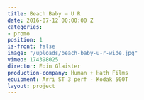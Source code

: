 ```yaml
---
title: Beach Baby — U R
date: 2016-07-12 00:00:00 Z
categories:
- promo
position: 1
is-front: false
image: "/uploads/beach-baby-u-r-wide.jpg"
vimeo: 174398025
director: Eoin Glaister
production-company: Human + Hath Films
equipment: Arri ST 3 perf - Kodak 500T
layout: project
---
```



